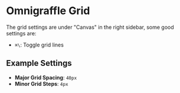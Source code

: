 # Omnigraffle Grid

The grid settings are under "Canvas" in the right sidebar, some good settings are:

- `⌘\`: Toggle grid lines

## Example Settings

- **Major Grid Spacing**: `40px`
- **Minor Grid Steps**: `4px`
